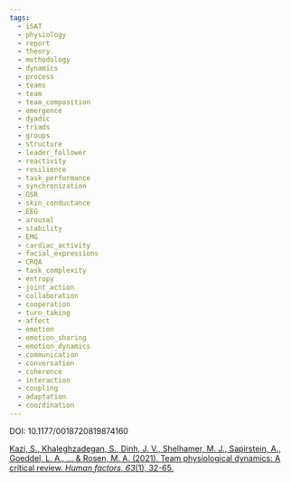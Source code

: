 ```yaml
---
tags:
  - iSAT
  - physiology
  - report
  - theory
  - methodology
  - dynamics
  - process
  - teams
  - team
  - team_composition
  - emergence
  - dyadic
  - triads
  - groups
  - structure
  - leader_follower
  - reactivity
  - resilience
  - task_performance
  - synchronization
  - GSR
  - skin_conductance
  - EEG
  - arousal
  - stability
  - EMG
  - cardiac_activity
  - facial_expressions
  - CRQA
  - task_complexity
  - entropy
  - joint_action
  - collaboration
  - cooperation
  - turn_taking
  - affect
  - emotion
  - emotion_sharing
  - emotion_dynamics
  - communication
  - conversation
  - coherence
  - interaction
  - coupling
  - adaptation
  - coordination
---
```

DOI: 10.1177/0018720819874160

[Kazi, S., Khaleghzadegan, S., Dinh, J. V., Shelhamer, M. J., Sapirstein, A., Goeddel, L. A., ... & Rosen, M. A. (2021). Team physiological dynamics: A critical review. _Human factors_, _63_(1), 32-65.](https://journals.sagepub.com/doi/pdf/10.1177/0018720819874160)